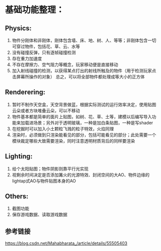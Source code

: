 # 基础功能整理：

## Physics:
1.	物件分刚体和非刚体，刚体包含墙、床、地、树、人、等等；非刚体包含一切可穿过物件，包括花、草、云、水等
2.	没有碰撞反弹，只有逐帧碰撞检测
3.	存在重力加速度
4.	不存在摩擦力、空气阻力等概念，玩家移动便是直接移动
5.	加入射线碰撞的检测，以获得某点打出的射线所触及的物件（用于检测玩家点击屏幕所操作的对象）
总之，可以将全部物件都处理成等大小的正方体

## Renderering:
1.	暂时不制作天空盒，天空背景做蓝，根据实际测试的运行效率决定，使用贴图云朵或者方块堆叠云朵，可以不移动
2.	物件基本都是简单的面片上贴图，如树、花、草、土等，建模以后编写导入功能来加载进场景；另外对于透明玻璃，一种是加白条贴图，一种是写shader
3.	在挖掘时可以加入小土颗粒飞溅的粒子特效，火焰同理
4.	渲染时，必须做到只渲染能看见的部分，包括可能看见的部分；此处需要一个模块裁定哪些大致需要渲染，同时注意透明材质背后的同样要渲染

## Lighting:
1.	给个太阳贴图；物件阴影则靠平行光实现
2.	视剩余时间决定是否添加篝火的光源特效、封闭空间的大AO、物件边缘的lightap式AO与物件贴图本身的AO

## Others:
1.	截图功能
2.	保存游戏数据、读取游戏数据


## 参考链接
https://blog.csdn.net/Mahabharata_/article/details/55505403
